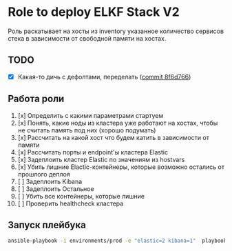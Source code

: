 # Role to deploy ELKF Stack V2

Роль раскатывает на хосты из inventory указанное количество сервисов стека в зависимости от свободной памяти на хостах.

## TODO
- [x] Какая-то дичь с дефолтами, переделать ([commit 8f6d766](https://github.com/deathjoin/ansible-elkf/commit/8f6d76600315413d696700b84a859f9eb1d4a43a))

## Работа роли
1. [x] Определить с какими параметрами стартуем
2. [x] Понять, какие ноды из кластера уже работают на хостах, чтобы не считать память под них (хорошо подумать)
3. [x] Рассчитать на какой хост что будем катить в зависимости от памяти 
4. [x] Рассчитать порты и endpoint'ы кластера Elastic
5. [x] Задеплоить кластер Elastic по значениям из hostvars
6. [x] Убить лишние Elactic-контейнеры, которые возможно остались от прошлого деплоя
7. [ ] Задеплоить Kibana
8. [ ] Задеплоить Остальное
9. [ ] Убить все контейнеры, которые лишние
10. [ ] Проверить healthcheck кластера

## Запуск плейбука
```bash
ansible-playbook -i environments/prod -e "elastic=2 kibana=1"  playbooks/install-elkf.yml 
```